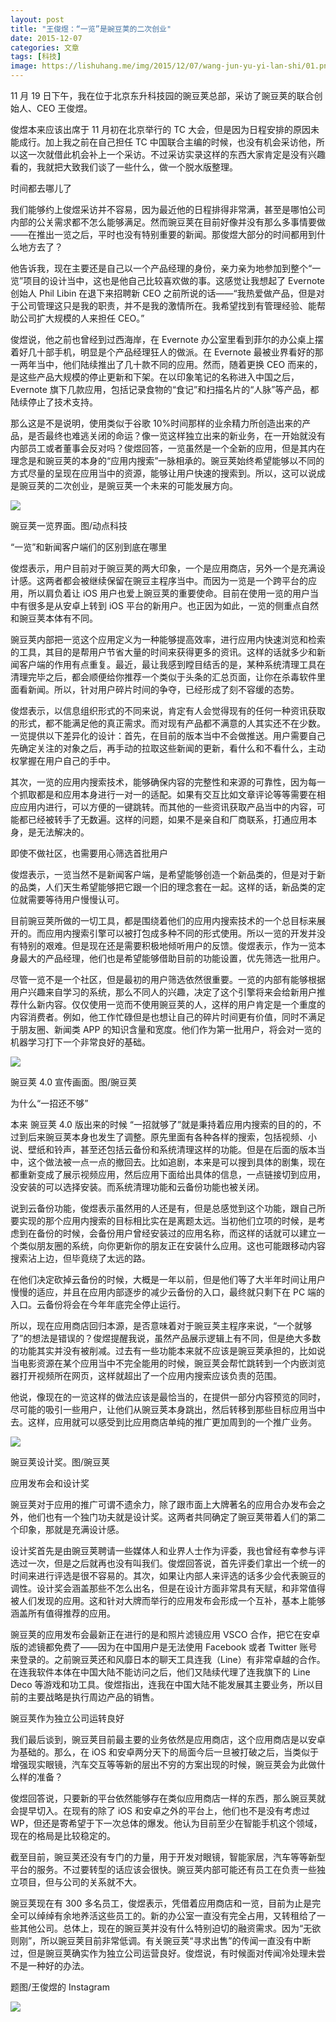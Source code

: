 ```yaml
---
layout: post
title: "王俊煜：“一览”是豌豆荚的二次创业"
date: 2015-12-07
categories: 文章
tags: [科技]
image: https://lishuhang.me/img/2015/12/07/wang-jun-yu-yi-lan-shi/01.png
---
```


11 月 19 日下午，我在位于北京东升科技园的豌豆荚总部，采访了豌豆荚的联合创始人、CEO 王俊煜。

俊煜本来应该出席于 11 月初在北京举行的 TC 大会，但是因为日程安排的原因未能成行。加上我之前在自己担任 TC 中国联合主编的时候，也没有机会采访他，所以这一次就借此机会补上一个采访。不过采访实录这样的东西大家肯定是没有兴趣看的，我就把大致我们谈了一些什么，做一个脱水版整理。

时间都去哪儿了

我们能够约上俊煜采访并不容易，因为最近他的日程排得非常满，甚至是哪怕公司内部的公关需求都不怎么能够满足。然而豌豆荚在目前好像并没有那么多事情要做——在推出一览之后，平时也没有特别重要的新闻。那俊煜大部分的时间都用到什么地方去了？

他告诉我，现在主要还是自己以一个产品经理的身份，亲力亲为地参加到整个“一览”项目的设计当中，这也是他自己比较喜欢做的事。这感觉让我想起了 Evernote 创始人 Phil Libin 在退下来招聘新 CEO 之前所说的话——“我热爱做产品，但是对于公司管理这只是我的职责，并不是我的激情所在。我希望找到有管理经验、能帮助公司扩大规模的人来担任 CEO。”

俊煜说，他之前也曾经到过西海岸，在 Evernote 办公室里看到菲尔的办公桌上摆着好几十部手机，明显是个产品经理狂人的做派。在 Evernote 最被业界看好的那一两年当中，他们陆续推出了几十款不同的应用。然而，随着更换 CEO 而来的，是这些产品大规模的停止更新和下架。在以印象笔记的名称进入中国之后，Evernote 旗下几款应用，包括记录食物的“食记”和扫描名片的“人脉”等产品，都陆续停止了技术支持。

那么这是不是说明，使用类似于谷歌 10%时间那样的业余精力所创造出来的产品，是否最终也难逃关闭的命运？像一览这样独立出来的新业务，在一开始就没有内部员工或者董事会反对吗？俊煜回答，一览虽然是一个全新的应用，但是其内在理念是和豌豆荚的本身的“应用内搜索”一脉相承的。豌豆荚始终希望能够以不同的方式尽量的呈现在应用当中的资源，能够让用户快速的搜索到。所以，这可以说成是豌豆荚的二次创业，是豌豆荚一个未来的可能发展方向。

![](http://mmbiz.qpic.cn/mmbiz/AdRKyBVLoHL7HhdPSetWSv6ib6cldibZcrMbJYN7NLicdphzP9rsTThbDzrNChLgH9wTxjEkcFyTR1ViaRqcnlMoIQ/0?wx_fmt=png)

豌豆荚一览界面。图/动点科技

“一览”和新闻客户端们的区别到底在哪里

俊煜表示，用户目前对于豌豆荚的两大印象，一个是应用商店，另外一个是充满设计感。这两者都会被继续保留在豌豆主程序当中。而因为一览是一个跨平台的应用，所以肩负着让 iOS 用户也爱上豌豆荚的重要使命。目前在使用一览的用户当中有很多是从安卓上转到 iOS 平台的新用户。也正因为如此，一览的侧重点自然和豌豆荚本体有不同。

豌豆荚内部把一览这个应用定义为一种能够提高效率，进行应用内快速浏览和检索的工具，其目的是帮用户节省大量的时间来获得更多的资讯。这样的话就多少和新闻客户端的作用有点重复。最近，最让我感到瞠目结舌的是，某种系统清理工具在清理完毕之后，都会顺便给你推荐一个类似于头条的汇总页面，让你在杀毒软件里面看新闻。所以，针对用户碎片时间的争夺，已经形成了刻不容缓的态势。

俊煜表示，以信息组织形式的不同来说，肯定有人会觉得现有的任何一种资讯获取的形式，都不能满足他的真正需求。而对现有产品都不满意的人其实还不在少数。一览提供以下差异化的设计：首先，在目前的版本当中不会做推送。用户需要自己先确定关注的对象之后，再手动的拉取这些新闻的更新，看什么和不看什么，主动权掌握在用户自己的手中。

其次，一览的应用内搜索技术，能够确保内容的完整性和来源的可靠性，因为每一个抓取都是和应用本身进行一对一的适配。如果有交互比如文章评论等等需要在相应应用内进行，可以方便的一键跳转。而其他的一些资讯获取产品当中的内容，可能都已经被转手了无数遍。这样的问题，如果不是亲自和厂商联系，打通应用本身，是无法解决的。

即使不做社区，也需要用心筛选首批用户

俊煜表示，一览当然不是新闻客户端，是希望能够创造一个新品类的，但是对于新的品类，人们天生希望能够把它跟一个旧的理念套在一起。这样的话，新品类的定位就需要等待用户慢慢认可。

目前豌豆荚所做的一切工具，都是围绕着他们的应用内搜索技术的一个总目标来展开的。而应用内搜索引擎可以被打包成多种不同的形式使用。所以一览的开发并没有特别的艰难。但是现在还是需要积极地倾听用户的反馈。俊煜表示，作为一览本身最大的产品经理，他们也是希望能够借助目前的功能设置，优先筛选一批用户。

尽管一览不是一个社区，但是最初的用户筛选依然很重要。一览的内部有能够根据用户兴趣来自学习的系统，那么不同人的兴趣，决定了这个引擎将来会给新用户推荐什么新内容。仅仅使用一览而不使用豌豆荚的人，这样的用户肯定是一个重度的内容消费者。例如，他工作忙碌但是也想让自己的碎片时间更有价值，同时不满足于朋友圈、新闻类 APP 的知识含量和宽度。他们作为第一批用户，将会对一览的机器学习打下一个非常良好的基础。

![](https://lishuhang.me/img/2015/12/07/wang-jun-yu-yi-lan-shi/01.png)

豌豆荚 4.0 宣传画面。图/豌豆荚

为什么“一招还不够”

本来  豌豆荚 4.0 版出来的时候 “一招就够了”就是秉持着应用内搜索的目的的，不过到后来豌豆荚本身也发生了调整。原先里面有各种各样的搜索，包括视频、小说、壁纸和铃声，甚至还包括云备份和系统清理这样的功能。但是在后面的版本当中，这个做法被一点一点的撤回去。比如追剧，本来是可以搜到具体的剧集，现在都重新变成了展示视频应用，然后应用下面给出具体的信息，一点链接切到应用，没安装的可以选择安装。而系统清理功能和云备份功能也被关闭。

说到云备份功能，俊煜表示虽然用的人还是有，但是总感觉到这个功能，跟自己所要实现的那个应用内搜索的目标相比实在是离题太远。当初他们立项的时候，是考虑到在备份的时候，会备份用户曾经安装过的应用名称，而这样的话就可以建立一个类似朋友圈的系统，向你更新你的朋友正在安装什么应用。这也可能跟移动内容搜索沾上边，但毕竟绕了太远的路。

在他们决定砍掉云备份的时候，大概是一年以前，但是他们等了大半年时间让用户慢慢的适应，并且在应用内部逐步的减少云备份的入口，最终就只剩下在 PC 端的入口。云备份将会在今年年底完全停止运行。

所以，现在应用商店回归本源，是否意味着对于豌豆荚主程序来说，“一个就够了”的想法是错误的？俊煜提醒我说，虽然产品展示逻辑上有不同，但是绝大多数的功能其实并没有被削减。过去有一些功能本来就不应该是豌豆荚承担的，比如说当电影资源在某个应用当中不完全能用的时候，豌豆荚会帮忙跳转到一个内嵌浏览器打开视频所在网页，这样就超出了一个应用内搜索应该负责的范围。

他说，像现在的一览这样的做法应该是最恰当的，在提供一部分内容预览的同时，尽可能的吸引一些用户，让他们从豌豆荚本身跳出，然后转移到那些目标应用当中去。这样，应用就可以感受到比应用商店单纯的推广更加周到的一个推广业务。

![](https://lishuhang.me/img/2015/12/07/wang-jun-yu-yi-lan-shi/02.png)

豌豆荚设计奖。图/豌豆荚

应用发布会和设计奖

豌豆荚对于应用的推广可谓不遗余力，除了跟市面上大牌著名的应用合办发布会之外，他们也有一个独门功夫就是设计奖。这两者共同确定了豌豆荚带着人们的第二个印象，那就是充满设计感。

设计奖首先是由豌豆荚聘请一些媒体人和业界人士作为评委，我也曾经有幸参与评选过一次，但是之后就再也没有叫我们。俊煜回答说，首先评委们拿出一个统一的时间来进行评选是很不容易的。其次，如果让内部人来评选的话多少会代表豌豆的调性。设计奖会涵盖那些不怎么出名，但是在设计方面非常具有天赋，和非常值得被人们发现的应用。这和针对大牌而举行的应用发布会形成一个互补，基本上能够涵盖所有值得推荐的应用。

豌豆荚的应用发布会最新正在进行的是和照片滤镜应用 VSCO 合作，把它在安卓版的滤镜都免费了——因为在中国用户是无法使用 Facebook 或者 Twitter 账号来登录的。之前豌豆荚还和风靡日本的聊天工具连我（Line）有非常卓越的合作。在连我软件本体在中国大陆不能访问之后，他们又陆续代理了连我旗下的 Line Deco 等游戏和功工具。俊煜指出，连我在中国大陆不能发展其主要业务，所以目前的主要战略是执行周边产品的销售。

豌豆荚作为独立公司运转良好

我们最后谈到，豌豆荚目前最主要的业务依然是应用商店，这个应用商店是以安卓为基础的。那么，在 iOS 和安卓两分天下的局面今后一旦被打破之后，当类似于增强现实眼镜，汽车交互等等新的层出不穷的方案出现的时候，豌豆荚会为此做什么样的准备？

俊煜回答说，只要新的平台依然能够存在类似应用商店一样的东西，那么豌豆荚就会提早切入。在现有的除了 iOS 和安卓之外的平台上，他们也不是没有考虑过 WP，但还是寄希望于下一次总体的爆发。他认为目前至少在智能手机这个领域，现在的格局是比较稳定的。

截至目前，豌豆荚还没有专门的力量，用于开发对眼镜，智能家居，汽车等等新型平台的服务。不过要转型的话应该会很快。豌豆荚内部可能还有员工在负责一些独立项目，但与公司的关系就不大。

豌豆荚现在有 300 多名员工，俊煜表示，凭借着应用商店和一览，目前为止是完全可以绰绰有余地养活这些员工的。新的办公室一直没有完全占用，又转租给了一些其他公司。总体上，现在的豌豆荚并没有什么特别迫切的融资需求。因为“无欲则刚”，所以豌豆荚目前非常低调。有关豌豆荚“寻求出售”的传闻一直没有中断过，但是豌豆荚确实作为独立公司运营良好。俊煜说，有时候面对传闻冷处理未尝不是一种好的办法。

题图/王俊煜的 Instagram

![](https://lishuhang.me/img/2015/12/07/wang-jun-yu-yi-lan-shi/03.jpg)